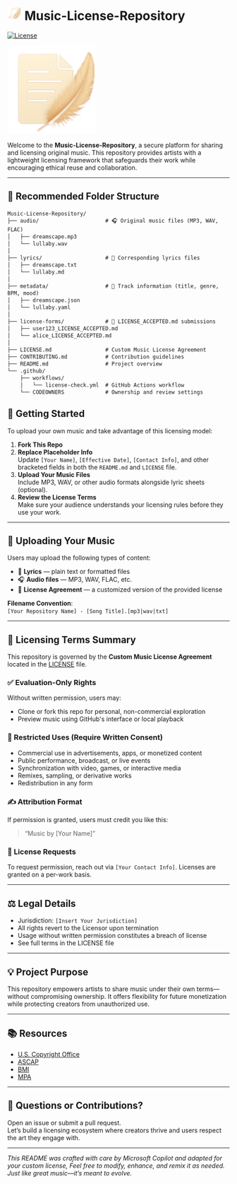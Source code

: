 # <img src="https://raw.githubusercontent.com/thaumaturgists/SDCM/main/images/MusicLicenseRepository/Logos/UTC-Large.png" alt="Music License Repository Image" width="32"> Music-License-Repository

[![License](https://img.shields.io/badge/license-Custom%20Music%20License-brightgreen)](./LICENSE)

<img src="https://raw.githubusercontent.com/thaumaturgists/Music-License-Repository/main/legal-paper-icon.png" alt="License Repository Image" width="200"> <!-- Adjust width and height as needed -->

Welcome to the **Music-License-Repository**, a secure platform for sharing and licensing original music. This repository provides artists with a lightweight licensing framework that safeguards their work while encouraging ethical reuse and collaboration.

---

## 📁 Recommended Folder Structure

```
Music-License-Repository/
├── audio/                     # 🎧 Original music files (MP3, WAV, FLAC)
│   ├── dreamscape.mp3
│   └── lullaby.wav
│
├── lyrics/                    # 📝 Corresponding lyrics files
│   ├── dreamscape.txt
│   └── lullaby.md
│
├── metadata/                  # 🧠 Track information (title, genre, BPM, mood)
│   ├── dreamscape.json
│   └── lullaby.yaml
│
├── license-forms/             # 📄 LICENSE_ACCEPTED.md submissions
│   ├── user123_LICENSE_ACCEPTED.md
│   └── alice_LICENSE_ACCEPTED.md
│
├── LICENSE.md                 # Custom Music License Agreement
├── CONTRIBUTING.md            # Contribution guidelines
├── README.md                  # Project overview
└── .github/
    ├── workflows/
    │   └── license-check.yml  # GitHub Actions workflow
    └── CODEOWNERS             # Ownership and review settings
```

## 🚀 Getting Started

To upload your own music and take advantage of this licensing model:

1. **Fork This Repo**  
2. **Replace Placeholder Info**  
   Update `[Your Name]`, `[Effective Date]`, `[Contact Info]`, and other bracketed fields in both the `README.md` and `LICENSE` file.  
3. **Upload Your Music Files**  
   Include MP3, WAV, or other audio formats alongside lyric sheets (optional).
4. **Review the License Terms**  
   Make sure your audience understands your licensing rules before they use your work.

---

## 🎼 Uploading Your Music

Users may upload the following types of content:

- 🎤 **Lyrics** — plain text or formatted files  
- 🎧 **Audio files** — MP3, WAV, FLAC, etc.  
- 📄 **License Agreement** — a customized version of the provided license

**Filename Convention**:  
`[Your Repository Name] - [Song Title].[mp3|wav|txt]`

---

## 📜 Licensing Terms Summary

This repository is governed by the **Custom Music License Agreement** located in the [LICENSE](./LICENSE) file.

### ✅ Evaluation-Only Rights
Without written permission, users may:
- Clone or fork this repo for personal, non-commercial exploration  
- Preview music using GitHub's interface or local playback

### 🚫 Restricted Uses (Require Written Consent)
- Commercial use in advertisements, apps, or monetized content  
- Public performance, broadcast, or live events  
- Synchronization with video, games, or interactive media  
- Remixes, sampling, or derivative works  
- Redistribution in any form

### ✍️ Attribution Format
If permission is granted, users must credit you like this:  
> “Music by [Your Name]”

### 📧 License Requests
To request permission, reach out via `[Your Contact Info]`. Licenses are granted on a per-work basis.

---

## ⚖️ Legal Details

- Jurisdiction: `[Insert Your Jurisdiction]`  
- All rights revert to the Licensor upon termination  
- Usage without written permission constitutes a breach of license  
- See full terms in the LICENSE file

---

## 💡 Project Purpose

This repository empowers artists to share music under their own terms—without compromising ownership. It offers flexibility for future monetization while protecting creators from unauthorized use.

---

## 📚 Resources

- [U.S. Copyright Office](https://www.copyright.gov)  
- [ASCAP](https://www.ascap.com)  
- [BMI](https://www.bmi.com)  
- [MPA](https://www.mpaonline.org)

---

## 🙋 Questions or Contributions?

Open an issue or submit a pull request.  
Let’s build a licensing ecosystem where creators thrive and users respect the art they engage with.

---

_This README was crafted with care by Microsoft Copilot and adapted for your custom license, Feel free to modify, enhance, and remix it as needed. Just like great music—it’s meant to evolve._
